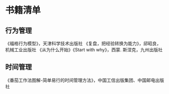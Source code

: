 # 书籍清单


## 行为管理

《福格行为模型》，天津科学技术出版社
《复盘，把经验转换为能力》，邱昭良，机械工业出版社
《从为什么开始》《Start with why》，西蒙. 斯涅克，九州出版社
## 时间管理

《番茄工作法图解-简单易行的时间管理方法》，中国工信出版集团、中国邮电出版社
